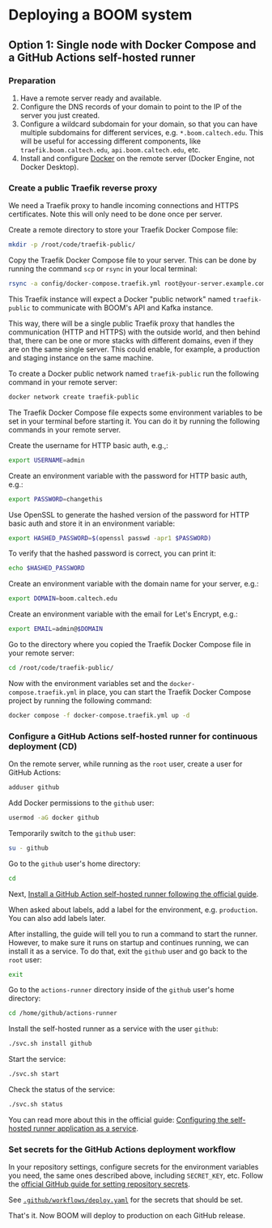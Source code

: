 # Deploying a BOOM system

## Option 1: Single node with Docker Compose and a GitHub Actions self-hosted runner

### Preparation

1. Have a remote server ready and available.
1. Configure the DNS records of your domain to point to the IP of the server
   you just created.
1. Configure a wildcard subdomain for your domain, so that you can have
   multiple subdomains for different services, e.g. `*.boom.caltech.edu`.
   This will be useful for accessing different components,
   like `traefik.boom.caltech.edu`, `api.boom.caltech.edu`, etc.
1. Install and configure [Docker](https://docs.docker.com/engine/install/) on
   the remote server (Docker Engine, not Docker Desktop).

### Create a public Traefik reverse proxy

We need a Traefik proxy to handle incoming connections and HTTPS certificates.
Note this will only need to be done once per server.

Create a remote directory to store your Traefik Docker Compose file:

```bash
mkdir -p /root/code/traefik-public/
```

Copy the Traefik Docker Compose file to your server.
This can be done by running the command `scp` or `rsync` in your local terminal:

```bash
rsync -a config/docker-compose.traefik.yml root@your-server.example.com:/root/code/traefik-public/
```

This Traefik instance will expect a Docker "public network" named
`traefik-public` to communicate with BOOM's API and Kafka instance.

This way, there will be a single public Traefik proxy that handles the
communication (HTTP and HTTPS) with the outside world, and then behind that,
there can be one or more stacks with different domains,
even if they are on the same single server.
This could enable, for example,
a production and staging instance on the same machine.

To create a Docker public network named `traefik-public` run the following
command in your remote server:

```bash
docker network create traefik-public
```

The Traefik Docker Compose file expects some environment variables to be set in
your terminal before starting it.
You can do it by running the following commands in your remote server.

Create the username for HTTP basic auth, e.g.,:

```bash
export USERNAME=admin
```

Create an environment variable with the password for HTTP basic auth, e.g.:

```bash
export PASSWORD=changethis
```

Use OpenSSL to generate the hashed version of the password for HTTP basic auth
and store it in an environment variable:

```bash
export HASHED_PASSWORD=$(openssl passwd -apr1 $PASSWORD)
```

To verify that the hashed password is correct, you can print it:

```bash
echo $HASHED_PASSWORD
```

Create an environment variable with the domain name for your server, e.g.:

```bash
export DOMAIN=boom.caltech.edu
```

Create an environment variable with the email for Let's Encrypt, e.g.:

```bash
export EMAIL=admin@$DOMAIN
```

Go to the directory where you copied the Traefik Docker Compose file in your
remote server:

```bash
cd /root/code/traefik-public/
```

Now with the environment variables set and the `docker-compose.traefik.yml` in
place,
you can start the Traefik Docker Compose project
by running the following command:

```bash
docker compose -f docker-compose.traefik.yml up -d
```

### Configure a GitHub Actions self-hosted runner for continuous deployment (CD)

On the remote server, while running as the `root` user,
create a user for GitHub Actions:

```bash
adduser github
```

Add Docker permissions to the `github` user:

```bash
usermod -aG docker github
```

Temporarily switch to the `github` user:

```bash
su - github
```

Go to the `github` user's home directory:

```bash
cd
```

Next,
[Install a GitHub Action self-hosted runner following the official guide](https://docs.github.com/en/actions/hosting-your-own-runners/managing-self-hosted-runners/adding-self-hosted-runners#adding-a-self-hosted-runner-to-a-repository).

When asked about labels, add a label for the environment, e.g. `production`.
You can also add labels later.

After installing, the guide will tell you to run a command to start the
runner.
However, to make sure it runs on startup and continues running,
we can install it as a service.
To do that, exit the `github` user and go back to the `root` user:

```bash
exit
```

Go to the `actions-runner` directory inside of the `github` user's home
directory:

```bash
cd /home/github/actions-runner
```

Install the self-hosted runner as a service with the user `github`:

```bash
./svc.sh install github
```

Start the service:

```bash
./svc.sh start
```

Check the status of the service:

```bash
./svc.sh status
```

You can read more about this in the official guide:
[Configuring the self-hosted runner application as a service](https://docs.github.com/en/actions/hosting-your-own-runners/managing-self-hosted-runners/configuring-the-self-hosted-runner-application-as-a-service).

### Set secrets for the GitHub Actions deployment workflow

In your repository settings,
configure secrets for the environment variables you need,
the same ones described above, including `SECRET_KEY`, etc.
Follow the [official GitHub guide for setting repository secrets](https://docs.github.com/en/actions/security-guides/using-secrets-in-github-actions#creating-secrets-for-a-repository).

See [`.github/workflows/deploy.yaml`](/.github/workflows/deploy.yaml)
for the secrets that should be set.

That's it. Now BOOM will deploy to production on each GitHub release.
